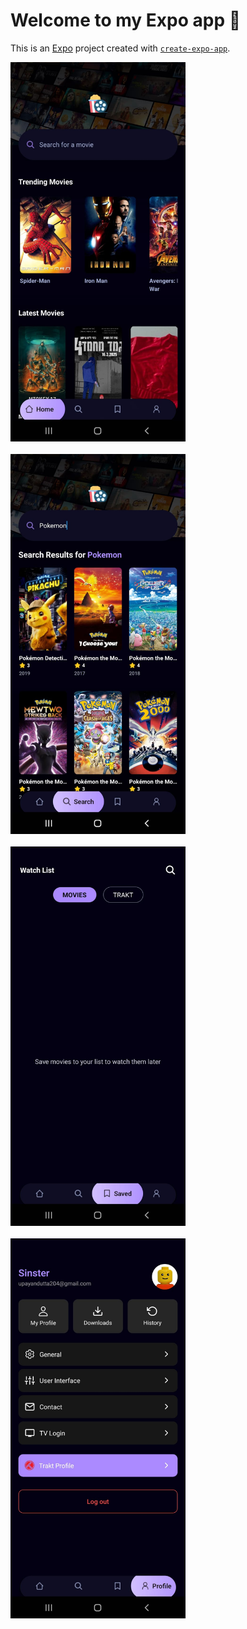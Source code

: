# Welcome to my Expo app 👋

This is an [Expo](https://expo.dev) project created with [`create-expo-app`](https://www.npmjs.com/package/create-expo-app).

<div style="display: flex; flex-wrap: wrap; gap: 20px;">
  <img src="https://github.com/sinster23/Screenshots/blob/main/mnss-1.jpeg?raw=true" alt="MovieNight-Application" width="280"/>
  <img src="https://github.com/sinster23/Screenshots/blob/main/mnss-2.jpeg?raw=true" alt="MovieNight-Application" width="280"/>
  <img src="https://github.com/sinster23/Screenshots/blob/main/mnss-3.jpeg?raw=true" alt="MovieNight-Application" width="280"/>
  <img src="https://github.com/sinster23/Screenshots/blob/main/mnss-4.jpeg?raw=true" alt="MovieNight-Application" width="280"/>
</div>
